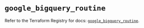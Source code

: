 # `google_bigquery_routine`

Refer to the Terraform Registry for docs: [`google_bigquery_routine`](https://registry.terraform.io/providers/hashicorp/google/6.14.1/docs/resources/bigquery_routine).
